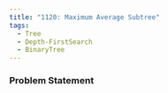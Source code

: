 ```yaml
---
title: "1120: Maximum Average Subtree"
tags:
  - Tree
  - Depth-FirstSearch
  - BinaryTree
---
```

### Problem Statement

